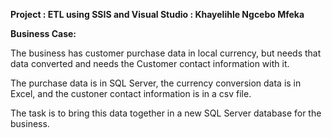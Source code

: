 **Project : ETL using SSIS and Visual Studio : Khayelihle Ngcebo Mfeka**

**Business Case:**

The business has customer purchase data in local currency, but needs that data converted and needs the Customer contact information with it.

The purchase data is in SQL Server, the currency conversion data is in Excel, and the custoner contact information is in a csv file.

The task is to bring this data together in a new SQL Server database for the business.
